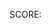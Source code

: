 
<!DOCTYPE html>
<html lang="en" onclick="jump()">
<head>
    <meta charset="UTF-8">
    <title> SUPERFOOD STORY </title>
    <link rel="stylesheet" href="style.css">
</head>
    
<body>
    <div class="game">
        <div id="character"></div>
        <div id="block"></div>
    </div>
    <p>SCORE: <span id="scoreSpan"></span></p>
</body>


<script src="script.js"></script>
</html>
